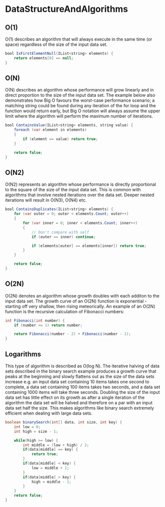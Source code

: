 # DataStructureAndAlgorithms

## O(1)

O(1) describes an algorithm that will always execute in the same time (or space) regardless of the size of the input data set.

```java
bool IsFirstElementNull(IList<string> elements) {
    return elements[0] == null;
}
```

## O(N)

O(N) describes an algorithm whose performance will grow linearly and in direct proportion to the size of the input data set. The example below also demonstrates how Big O favours the worst-case performance scenario; a matching string could be found during any iteration of the for loop and the function would return early, but Big O notation will always assume the upper limit where the algorithm will perform the maximum number of iterations.

```java
bool ContainsValue(IList<string> elements, string value) {
    foreach (var element in elements)
    {
        if (element == value) return true;
    }

    return false;
}
```

## O(N2)

O(N2) represents an algorithm whose performance is directly proportional to the square of the size of the input data set. This is common with algorithms that involve nested iterations over the data set. Deeper nested iterations will result in O(N3), O(N4) etc.

```java
bool ContainsDuplicates(IList<string> elements) {
    for (var outer = 0; outer < elements.Count; outer++)
    {
        for (var inner = 0; inner < elements.Count; inner++)
        {
            // Don't compare with self
            if (outer == inner) continue;

            if (elements[outer] == elements[inner]) return true;
        }
    }

    return false;
}
```

## O(2N)

O(2N) denotes an algorithm whose growth doubles with each additon to the input data set. The growth curve of an O(2N) function is exponential - starting off very shallow, then rising meteorically. An example of an O(2N) function is the recursive calculation of Fibonacci numbers:

```java
int Fibonacci(int number) {
    if (number <= 1) return number;

    return Fibonacci(number - 2) + Fibonacci(number - 1);
}
```

## Logarithms

This type of algorithm is described as O(log N). The iterative halving of data sets described in the binary search example produces a growth curve that peaks at the beginning and slowly flattens out as the size of the data sets increase e.g. an input data set containing 10 items takes one second to complete, a data set containing 100 items takes two seconds, and a data set containing 1000 items will take three seconds. Doubling the size of the input data set has little effect on its growth as after a single iteration of the algorithm the data set will be halved and therefore on a par with an input data set half the size. This makes algorithms like binary search extremely efficient when dealing with large data sets.

```java
boolean binarySearch(int[] data, int size, int key) {
	int low = 0;
	int high = size - 1;

	while(high >= low) {
		int middle = (low + high) / 2;
		if(data[middle] == key) {
			return true;
		}
		if(data[middle] < key) {
			low = middle + 1;
		}
		if(data[middle] > key) {
			high = middle - 1;
		}
	}
	return false;
}
```